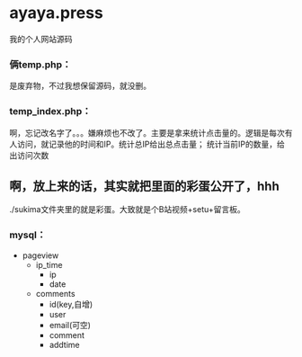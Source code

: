 # ayaya.press
我的个人网站源码
<br>

### 俩temp.php：
是废弃物，不过我想保留源码，就没删。
<br>

### temp_index.php：
啊，忘记改名字了。。。嫌麻烦也不改了。主要是拿来统计点击量的。逻辑是每次有人访问，就记录他的时间和IP。统计总IP给出总点击量；
统计当前IP的数量，给出访问次数
<br>

## 啊，放上来的话，其实就把里面的彩蛋公开了，hhh

./sukima文件夹里的就是彩蛋。大致就是个B站视频+setu+留言板。

### mysql：
* pageview
  * ip_time
    * ip
    * date
  * comments
    * id(key,自增)
    * user
    * email(可空)
    * comment
    * addtime
